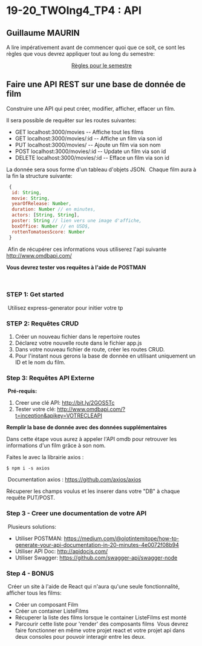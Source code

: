 # 19-20_TWOIng4_TP4 : API

## Guillaume MAURIN

A lire impérativement avant de commencer quoi que ce soit, ce sont les règles que vous devrez appliquer tout au long du semestre:

<p align="center">
 <a href="https://github.com/clementAC/Instructions-Technologies-Web-OCRES-Ing4/blob/master/README.md">Règles pour le semestre</a>
</p>

## Faire une API REST sur une base de donnée de film

Construire une API qui peut créer, modifier, afficher, effacer un film.

Il sera possible de requêter sur les routes suivantes:

- GET localhost:3000/movies -- Affiche tout les films
- GET localhost:3000/movies/:id -- Affiche un film via son id
- PUT localhost:3000/movies/ -- Ajoute un film via son nom
- POST localhost:3000/movies/:id -- Update un film via son id
- DELETE localhost:3000/movies/:id -- Efface un film via son id

La donnée sera sous forme d'un tableau d'objets JSON.
​
Chaque film aura à la fin la structure suivante:
​

```js
 {
  id: String,
  movie: String,
  yearOfRelease: Number,
  duration: Number // en minutes,
  actors: [String, String],
  poster: String // lien vers une image d'affiche,
  boxOffice: Number // en USD$,
  rottenTomatoesScore: Number
 }
```

​
Afin de récupérer ces informations vous utiliserez l'api suivante http://www.omdbapi.com/
​

**Vous devrez tester vos requêtes à l'aide de POSTMAN**

​

### STEP 1: Get started

​
Utilisez express-generator pour initier votre tp
​

### STEP 2: Requêtes CRUD

1. Créer un nouveau fichier dans le repertoire routes
2. Déclarez votre nouvelle route dans le fichier app.js
3. Dans votre nouveau fichier de route, créer les routes CRUD.
4. Pour l'instant nous gerons la base de donnée en utilisant uniquement un ID et le nom du film.
   ​

### Step 3: Requêtes API Externe

​
**Pré-requis:**
​

1. Creer une clé API: http://bit.ly/2GOS5Tc
   ​
2. Tester votre clé: http://www.omdbapi.com/?t=inception&apikey=VOTRECLEAPI

**Remplir la base de donnée avec des données supplémentaires**

Dans cette étape vous aurez à appeler l'API omdb pour retrouver les informations d'un film grâce à son nom.

Faites le avec la librairie axios :
​

```shell
$ npm i -s axios
```

​
Documentation axios : https://github.com/axios/axios

Récuperer les champs voulus et les inserer dans votre "DB" à chaque requête PUT/POST.

### Step 3 - Creer une documentation de votre API

​
Plusieurs solutions:
​

- Utiliser POSTMAN: https://medium.com/@olotintemitope/how-to-generate-your-api-documentation-in-20-minutes-4e0072f08b94
  ​
- Utiliser API Doc: http://apidocjs.com/
  ​
- Utiliser Swagger: https://github.com/swagger-api/swagger-node
  ​

### Step 4 - BONUS

​
Créer un site à l'aide de React qui n'aura qu'une seule fonctionnalité, afficher tous les films:
​

- Créer un composant Film
- Créer un container ListeFilms
- Récuperer la liste des films lorsque le container ListeFilms est monté
- Parcourir cette liste pour 'render' des composants films
  ​
  Vous devrez faire fonctionner en même votre projet react et votre projet api dans deux consoles pour pouvoir interagir entre les deux.
